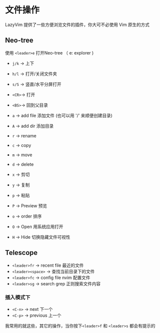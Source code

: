 # 文件操作

LazyVim 提供了一些方便浏览文件的插件，你大可不必使用 Vim 原生的方式

## Neo-tree

使用 `<leader>e` 打开Neo-tree （ e: explorer )

- `j/k` -> 上下
- `h/l` -> 打开/关闭文件夹
- `s/S` -> 竖直/水平分屏打开
- `<CR>`-> 打开
- `<BS>`-> 回到父目录

- `a` -> add file 添加文件 (也可以用 '/' 来顺便创建目录)
- `A` -> add dir  添加目录
- `r` -> rename
- `c` -> copy
- `m` -> move
- `d` -> delete

- `x` -> 剪切
- `y` -> 复制
- `p` -> 粘贴

- `P` -> Preview  预览
- `o` -> order    排序
- `O` -> Open     用系统应用打开
- `H` -> Hide     切换隐藏文件可视性

## Telescope

- `<leader>fr`        -> recent file 最近的文件
- `<leader><space>`   -> 查找当前目录下的文件
- `<leader>fc`        -> config file nvim 配置文件
- `<leader>sg`        -> search grep 正则搜索文件内容

### 插入模式下

- `<C-n>` -> next 下一个
- `<C-p>` -> previous 上一个

我常用的就这些，其它的操作，当你按下`<leader>f` 和 `<leader>s` 都会有提示的
